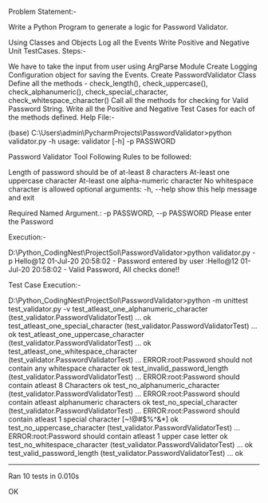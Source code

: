 Problem Statement:-

Write a Python Program to generate a logic for Password Validator.

Using Classes and Objects
Log all the Events
Write Positive and Negative Unit TestCases.
Steps:-

We have to take the input from user using ArgParse Module
Create Logging Configuration object for saving the Events.
Create PasswordValidator Class
Define all the methods - check_length(), check_uppercase(), check_alphanumeric(), check_special_character, check_whitespace_character()
Call all the methods for checking for Valid Password String.
Write all the Positive and Negative Test Cases for each of the methods defined.
Help File:-

(base) C:\Users\admin\PycharmProjects\PasswordValidator>python validator.py -h usage: validator [-h] -p PASSWORD

Password Validator Tool Following Rules to be followed:

Length of password should be of at-least 8 characters
At-least one uppercase character
At-least one alpha-numeric character
No whitespace character is allowed
optional arguments: -h, --help show this help message and exit

Required Named Argument.: -p PASSWORD, --p PASSWORD Please enter the Password

Execution:-

D:\Python_CodingNest\ProjectSol\PasswordValidator>python validator.py -p Hello@12
01-Jul-20 20:58:02 - Password entered by user :Hello@12
01-Jul-20 20:58:02 - Valid Password, All checks done!!

Test Case Execution:-

D:\Python_CodingNest\ProjectSol\PasswordValidator>python -m unittest test_validator.py -v
test_atleast_one_alphanumeric_character (test_validator.PasswordValidatorTest) ... ok
test_atleast_one_special_character (test_validator.PasswordValidatorTest) ... ok
test_atleast_one_uppercase_character (test_validator.PasswordValidatorTest) ... ok
test_atleast_one_whitespace_character (test_validator.PasswordValidatorTest) ... ERROR:root:Password should not contain any whitespace character
ok
test_invalid_password_length (test_validator.PasswordValidatorTest) ... ERROR:root:Password should contain atleast 8 Characters
ok
test_no_alphanumeric_character (test_validator.PasswordValidatorTest) ... ERROR:root:Password should contain atleast alphanumeric characters
ok
test_no_special_character (test_validator.PasswordValidatorTest) ... ERROR:root:Password should  contain atleast 1 special character [~!@#$%^&*]
ok
test_no_uppercase_character (test_validator.PasswordValidatorTest) ... ERROR:root:Password should contain atleast 1 upper case letter
ok
test_no_whitespace_character (test_validator.PasswordValidatorTest) ... ok
test_valid_password_length (test_validator.PasswordValidatorTest) ... ok

----------------------------------------------------------------------
Ran 10 tests in 0.010s

OK
